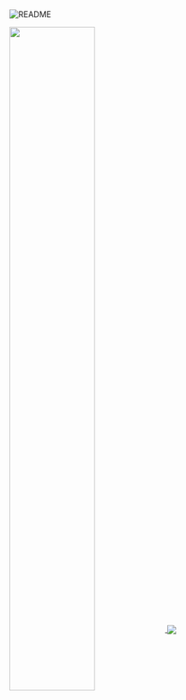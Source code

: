 <h1 align="center">
	<a href="https://git.io/typing-svg">
		<img src="https://readme-typing-svg.herokuapp.com/?lines=Heeey!+I'm+Carrichi.+👋;I'm+a+little+mexa.+🇲🇽&center=true&vCenter=true&size=40&duration=4300&font=Oleo+Script&color=C4DDFFFF" alt="">
	</a>
</h1>

![README](https://user-images.githubusercontent.com/54015671/128989231-1ee02c43-429e-4f23-abe3-0ddd741e34f9.png)

<a href="https://github.com/carrichi">
  <img width="55%" align="center" src="https://github-readme-stats.vercel.app/api?username=carrichi&show_icons=true&theme=material-palenight&border_color=a2cbf1&hide=issues&include_all_commits=true" />
</a>
<a href="https://github.com/anuraghazra/github-readme-stats">
  <img align="center" src="https://github-readme-stats.vercel.app/api/top-langs/?username=carrichi&layout=compact&theme=material-palenight&border_color=a2cbf1" />
</a>
